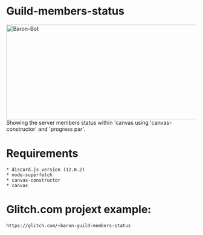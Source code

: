 # Guild-members-status

<img width="540" height="250" align="center" style="float: left; margin: 0 10px 0 0;" alt="Baron-Bot" src="https://media.discordapp.net/attachments/645077429936848897/688097885510041643/BY_TI_TO-members.jpg">

Showing the server members status within 'canvas using 'canvas-constructor' and 'progress par'.

# Requirements

```
* discord.js version (12.0.2)
* node-superfetch
* canvas-constructor
* canvas
```

# Glitch.com projext example: 

```
https://glitch.com/~baron-guild-members-status
```
